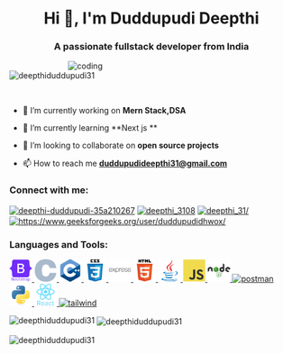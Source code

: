 <h1 align="center">Hi 👋, I'm Duddupudi Deepthi</h1>
<h3 align="center">A passionate fullstack developer from India</h3>
<img align="right" alt="coding" width="400" src="https://th.bing.com/th/id/OIP.YE-uRCE8HJCsKCNXUiQ2pAHaFj?w=229&h=136&c=7&r=0&o=5&dpr=1.3&pid=1.7">

<p align="left"> <img src="https://komarev.com/ghpvc/?username=deepthiduddupudi31&label=Profile%20views&color=0e75b6&style=flat" alt="deepthiduddupudi31" /> </p>

<p align="left"> <a href="https://twitter.com/" target="blank"><img src="https://img.shields.io/twitter/follow/?logo=twitter&style=for-the-badge" alt="" /></a> </p>

- 🔭 I’m currently working on **Mern Stack,DSA**

- 🌱 I’m currently learning **Next js **

- 👯 I’m looking to collaborate on **open source projects**

- 📫 How to reach me **duddupudideepthi31@gmail.com**

<h3 align="left">Connect with me:</h3>
<p align="left">
<a href="www.linkedin.com/in/deepthi-duddupudi-35a210267" target="blank"><img align="center" src="https://raw.githubusercontent.com/rahuldkjain/github-profile-readme-generator/master/src/images/icons/Social/linked-in-alt.svg" alt="deepthi-duddupudi-35a210267" height="30" width="40" /></a>
<a href="https://www.codechef.com/users/deepthi_3108" target="blank"><img align="center" src="https://cdn.jsdelivr.net/npm/simple-icons@3.1.0/icons/codechef.svg" alt="deepthi_3108" height="30" width="40" /></a>
<a href="https://www.leetcode.com/deepthi_31/" target="blank"><img align="center" src="https://raw.githubusercontent.com/rahuldkjain/github-profile-readme-generator/master/src/images/icons/Social/leet-code.svg" alt="deepthi_31/" height="30" width="40" /></a>
<a href="https://auth.geeksforgeeks.org/user/https://www.geeksforgeeks.org/user/duddupudidhwox/" target="blank"><img align="center" src="https://raw.githubusercontent.com/rahuldkjain/github-profile-readme-generator/master/src/images/icons/Social/geeks-for-geeks.svg" alt="https://www.geeksforgeeks.org/user/duddupudidhwox/" height="30" width="40" /></a>
</p>

<h3 align="left">Languages and Tools:</h3>
<p align="left"> <a href="https://getbootstrap.com" target="_blank" rel="noreferrer"> <img src="https://raw.githubusercontent.com/devicons/devicon/master/icons/bootstrap/bootstrap-plain-wordmark.svg" alt="bootstrap" width="40" height="40"/> </a> <a href="https://www.cprogramming.com/" target="_blank" rel="noreferrer"> <img src="https://raw.githubusercontent.com/devicons/devicon/master/icons/c/c-original.svg" alt="c" width="40" height="40"/> </a> <a href="https://www.w3schools.com/cpp/" target="_blank" rel="noreferrer"> <img src="https://raw.githubusercontent.com/devicons/devicon/master/icons/cplusplus/cplusplus-original.svg" alt="cplusplus" width="40" height="40"/> </a> <a href="https://www.w3schools.com/css/" target="_blank" rel="noreferrer"> <img src="https://raw.githubusercontent.com/devicons/devicon/master/icons/css3/css3-original-wordmark.svg" alt="css3" width="40" height="40"/> </a> <a href="https://expressjs.com" target="_blank" rel="noreferrer"> <img src="https://raw.githubusercontent.com/devicons/devicon/master/icons/express/express-original-wordmark.svg" alt="express" width="40" height="40"/> </a> <a href="https://www.w3.org/html/" target="_blank" rel="noreferrer"> <img src="https://raw.githubusercontent.com/devicons/devicon/master/icons/html5/html5-original-wordmark.svg" alt="html5" width="40" height="40"/> </a> <a href="https://www.java.com" target="_blank" rel="noreferrer"> <img src="https://raw.githubusercontent.com/devicons/devicon/master/icons/java/java-original.svg" alt="java" width="40" height="40"/> </a> <a href="https://developer.mozilla.org/en-US/docs/Web/JavaScript" target="_blank" rel="noreferrer"> <img src="https://raw.githubusercontent.com/devicons/devicon/master/icons/javascript/javascript-original.svg" alt="javascript" width="40" height="40"/> </a> <a href="https://nodejs.org" target="_blank" rel="noreferrer"> <img src="https://raw.githubusercontent.com/devicons/devicon/master/icons/nodejs/nodejs-original-wordmark.svg" alt="nodejs" width="40" height="40"/> </a> <a href="https://postman.com" target="_blank" rel="noreferrer"> <img src="https://www.vectorlogo.zone/logos/getpostman/getpostman-icon.svg" alt="postman" width="40" height="40"/> </a> <a href="https://www.python.org" target="_blank" rel="noreferrer"> <img src="https://raw.githubusercontent.com/devicons/devicon/master/icons/python/python-original.svg" alt="python" width="40" height="40"/> </a> <a href="https://reactjs.org/" target="_blank" rel="noreferrer"> <img src="https://raw.githubusercontent.com/devicons/devicon/master/icons/react/react-original-wordmark.svg" alt="react" width="40" height="40"/> </a> <a href="https://tailwindcss.com/" target="_blank" rel="noreferrer"> <img src="https://www.vectorlogo.zone/logos/tailwindcss/tailwindcss-icon.svg" alt="tailwind" width="40" height="40"/> </a> </p>

<p><img align="left" src="https://github-readme-stats.vercel.app/api/top-langs?username=deepthiduddupudi31&show_icons=true&locale=en&layout=compact" alt="deepthiduddupudi31" /></p>

<p>&nbsp;<img align="center" src="https://github-readme-stats.vercel.app/api?username=deepthiduddupudi31&show_icons=true&locale=en" alt="deepthiduddupudi31" /></p>

<p><img align="center" src="https://github-readme-streak-stats.herokuapp.com/?user=deepthiduddupudi31&" alt="deepthiduddupudi31" /></p>
